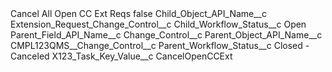 <?xml version="1.0" encoding="UTF-8"?>
<CustomMetadata xmlns="http://soap.sforce.com/2006/04/metadata" xmlns:xsi="http://www.w3.org/2001/XMLSchema-instance" xmlns:xsd="http://www.w3.org/2001/XMLSchema">
    <label>Cancel All Open CC Ext Reqs</label>
    <protected>false</protected>
    <values>
        <field>Child_Object_API_Name__c</field>
        <value xsi:type="xsd:string">Extension_Request_Change_Control__c</value>
    </values>
    <values>
        <field>Child_Workflow_Status__c</field>
        <value xsi:type="xsd:string">Open</value>
    </values>
    <values>
        <field>Parent_Field_API_Name__c</field>
        <value xsi:type="xsd:string">Change_Control__c</value>
    </values>
    <values>
        <field>Parent_Object_API_Name__c</field>
        <value xsi:type="xsd:string">CMPL123QMS__Change_Control__c</value>
    </values>
    <values>
        <field>Parent_Workflow_Status__c</field>
        <value xsi:type="xsd:string">Closed - Canceled</value>
    </values>
    <values>
        <field>X123_Task_Key_Value__c</field>
        <value xsi:type="xsd:string">CancelOpenCCExt</value>
    </values>
</CustomMetadata>
